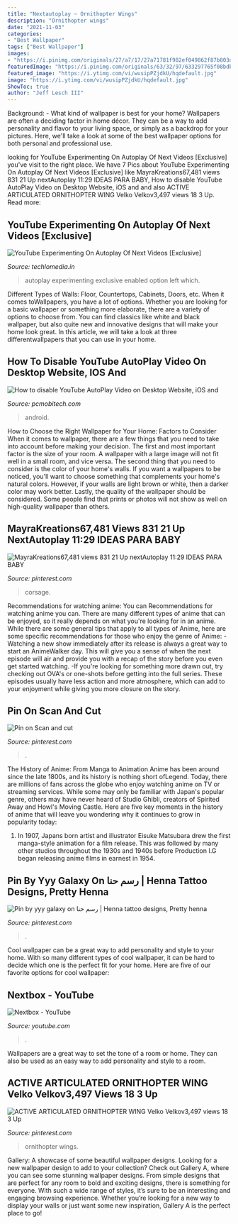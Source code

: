 ```yaml
---
title: "Nextautoplay ~ Ornithopter Wings"
description: "Ornithopter wings"
date: "2021-11-03"
categories:
- "Best Wallpaper"
tags: ["Best Wallpaper"]
images:
- "https://i.pinimg.com/originals/27/a7/17/27a71781f982ef049862f87b803d47e5.png"
featuredImage: "https://i.pinimg.com/originals/63/32/97/633297765f08bdbb80d7e9f547f9f62b.jpg"
featured_image: "https://i.ytimg.com/vi/wusipPZjdkU/hqdefault.jpg"
image: "https://i.ytimg.com/vi/wusipPZjdkU/hqdefault.jpg"
ShowToc: true
author: "Jeff Lesch III"
---
```



Background: - What kind of wallpaper is best for your home?
Wallpapers are often a deciding factor in home décor. They can be a way to add personality and flavor to your living space, or simply as a backdrop for your pictures. Here, we'll take a look at some of the best wallpaper options for both personal and professional use.

	

		
looking for YouTube Experimenting On Autoplay Of Next Videos [Exclusive] you've visit to the right place. We have 7 Pics about YouTube Experimenting On Autoplay Of Next Videos [Exclusive] like MayraKreations67,481 views 831 21 Up nextAutoplay 11:29 IDEAS PARA BABY, How to disable YouTube AutoPlay Video on Desktop Website, iOS and and also ACTIVE ARTICULATED ORNITHOPTER WING Velko Velkov3,497 views 18 3 Up. Read more:
		
    
## YouTube Experimenting On Autoplay Of Next Videos [Exclusive]

<img loading=lazy src="https://techlomedia.in/wp-content/uploads/2014/12/full-total-autoplay.png" onerror="this.onerror=null;this.src='https://tse4.mm.bing.net/th?id=OIP.Q9ZzUIIGEp3ohpatAc1oWQHaDE&amp;pid=15.1';" alt="YouTube Experimenting On Autoplay Of Next Videos [Exclusive]">

_Source: techlomedia.in_

>autoplay experimenting exclusive enabled option left which. 

	

Different Types of Walls: Floor, Countertops, Cabinets, Doors, etc.
When it comes toWallpapers, you have a lot of options. Whether you are looking for a basic wallpaper or something more elaborate, there are a variety of options to choose from. You can find classics like white and black wallpaper, but also quite new and innovative designs that will make your home look great. In this article, we will take a look at three differentwallpapers that you can use in your home.

    
## How To Disable YouTube AutoPlay Video On Desktop Website, IOS And

<img loading=lazy src="https://www.pcmobitech.com/wp-content/uploads/2016/09/Disable-YouTube-Auto-Video-Play-on-iOS-and-Android-app-169x300.png" onerror="this.onerror=null;this.src='https://tse4.mm.bing.net/th?id=OIP.Vg203aoh67Cv6UZiStHh5wAAAA&amp;pid=15.1';" alt="How to disable YouTube AutoPlay Video on Desktop Website, iOS and">

_Source: pcmobitech.com_

>android. 

	

How to Choose the Right Wallpaper for Your Home: Factors to Consider
When it comes to wallpaper, there are a few things that you need to take into account before making your decision. The first and most important factor is the size of your room. A wallpaper with a large image will not fit well in a small room, and vice versa. 
The second thing that you need to consider is the color of your home's walls. If you want a wallpapers to be noticed, you'll want to choose something that complements your home's natural colors. However, if your walls are light brown or white, then a darker color may work better. 
Lastly, the quality of the wallpaper should be considered. Some people find that prints or photos will not show as well on high-quality wallpaper than others.

    
## MayraKreations67,481 Views 831 21 Up NextAutoplay 11:29 IDEAS PARA BABY

<img loading=lazy src="https://i.pinimg.com/originals/d3/43/35/d34335f9ab027a283f6762f586c38bcb.jpg" onerror="this.onerror=null;this.src='https://tse2.mm.bing.net/th?id=OIP.cuHb6J6vC008wkABUdopeAHaFj&amp;pid=15.1';" alt="MayraKreations67,481 views 831 21 Up nextAutoplay 11:29 IDEAS PARA BABY">

_Source: pinterest.com_

>corsage. 

	

Recommendations for watching anime: You can
Recommendations for watching anime you can. There are many different types of anime that can be enjoyed, so it really depends on what you're looking for in an anime. While there are some general tips that apply to all types of Anime, here are some specific recommendations for those who enjoy the genre of Anime: 
-Watching a new show immediately after its release is always a great way to start an AnimeWalker day. This will give you a sense of when the next episode will air and provide you with a recap of the story before you even get started watching. 
-If you're looking for something more drawn out, try checking out OVA's or one-shots before getting into the full series. These episodes usually have less action and more atmosphere, which can add to your enjoyment while giving you more closure on the story.

    
## Pin On Scan And Cut

<img loading=lazy src="https://i.pinimg.com/originals/27/a7/17/27a71781f982ef049862f87b803d47e5.png" onerror="this.onerror=null;this.src='https://tse2.mm.bing.net/th?id=OIP.1S5Mk__MwpWM8CdBGUUudgHaHa&amp;pid=15.1';" alt="Pin on Scan and cut">

_Source: pinterest.com_

>. 

	

The History of Anime: From Manga to Animation
Anime has been around since the late 1800s, and its history is nothing short ofLegend. Today, there are millions of fans across the globe who enjoy watching anime on TV or streaming services. While some may only be familiar with Japan's popular genre, others may have never heard of Studio Ghibli, creators of Spirited Away and Howl's Moving Castle. Here are five key moments in the history of anime that will leave you wondering why it continues to grow in popularity today:
1) In 1907, Japans born artist and illustrator Eisuke Matsubara drew the first manga-style animation for a film release. This was followed by many other studios throughout the 1930s and 1940s before Production I.G began releasing anime films in earnest in 1954.

    
## Pin By Yyy Galaxy On رسم حنا | Henna Tattoo Designs, Pretty Henna

<img loading=lazy src="https://i.pinimg.com/originals/63/32/97/633297765f08bdbb80d7e9f547f9f62b.jpg" onerror="this.onerror=null;this.src='https://tse1.mm.bing.net/th?id=OIP.EK4p0rZpg-fj_3XV-c5liQHaH_&amp;pid=15.1';" alt="Pin by yyy galaxy on رسم حنا | Henna tattoo designs, Pretty henna">

_Source: pinterest.com_

>. 

	

Cool wallpaper can be a great way to add personality and style to your home. With so many different types of cool wallpaper, it can be hard to decide which one is the perfect fit for your home. Here are five of our favorite options for cool wallpaper: 

    
## Nextbox - YouTube

<img loading=lazy src="https://i.ytimg.com/vi/wusipPZjdkU/hqdefault.jpg" onerror="this.onerror=null;this.src='https://tse3.mm.bing.net/th?id=OIP.PZrTksz49sAilT2SPfudTAHaFj&amp;pid=15.1';" alt="Nextbox - YouTube">

_Source: youtube.com_

>. 

	

Wallpapers are a great way to set the tone of a room or home. They can also be used as an easy way to add personality and style to a room.

    
## ACTIVE ARTICULATED ORNITHOPTER WING Velko Velkov3,497 Views 18 3 Up

<img loading=lazy src="https://i.pinimg.com/736x/99/06/d4/9906d45d5f68300631965f46afd47db2.jpg" onerror="this.onerror=null;this.src='https://tse4.mm.bing.net/th?id=OIP.hS9ht-KS5tSP03ItzrCHogHaFj&amp;pid=15.1';" alt="ACTIVE ARTICULATED ORNITHOPTER WING Velko Velkov3,497 views 18 3 Up">

_Source: pinterest.com_

>ornithopter wings. 

	

Gallery: A showcase of some beautiful wallpaper designs.
Looking for a new wallpaper design to add to your collection? Check out Gallery A, where you can see some stunning wallpaper designs. From simple designs that are perfect for any room to bold and exciting designs, there is something for everyone. With such a wide range of styles, it’s sure to be an interesting and engaging browsing experience. Whether you’re looking for a new way to display your walls or just want some new inspiration, Gallery A is the perfect place to go!





	
	
